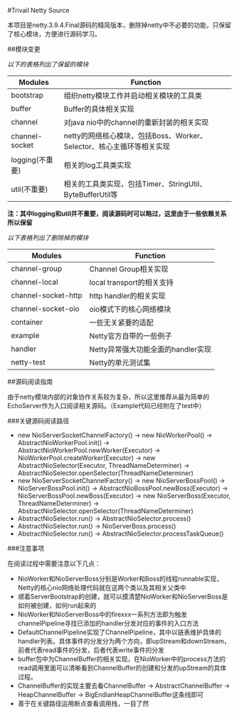 #Trivail Netty Source

本项目是netty.3.9.4.Final源码的精简版本，删除掉netty中不必要的功能，只保留了核心模块，方便进行源码学习。

##模块变更

*以下的表格列出了保留的模块*

| Modules | Function |
|-----------------|-----------------------------------------------------------------------|
| bootstrap | 组织netty模块工作并启动相关模块的工具类 |
| buffer | Buffer的具体相关实现 |
| channel | 对java nio中的channel的重新封装的相关实现 |
| channel-socket | netty的网络核心模块，包括Boss、Worker、Selector、核心主循环等相关实现 |
| logging(不重要) | 相关的log工具类实现 |
| util(不重要) | 相关的工具类实现，包括Timer、StringUtil、ByteBufferUtil等 |   

**注：其中logging和util并不重要，阅读源码时可以略过，这里由于一些依赖关系所以保留**

*以下表格列出了删除掉的模块*

| Modules | Function |
|---------------------|------------------------------------|
| channel-group | Channel Group相关实现 |
| channel-local | local transport的相关支持 |
| channel-socket-http | http handler的相关实现 |
| channel-socket-oio | oio模式下的核心网络模块 |
| container | 一些无关紧要的适配 |
| example | Netty官方自带的一些例子 |
| handler | Netty异常强大功能全面的handler实现 |
| netty-test |  Netty的单元测试集|  

##源码阅读指南

由于netty模块内部的对象协作关系较为复杂，所以这里推荐从最为简单的EchoServer作为入口阅读相关源码。（Example代码已经附在了test中）

###关键源码阅读路径

* new NioServerSocketChannelFactory() -> new NioWorkerPool() -> AbstractNioWorkerPool.init() -> AbstractNioWorkerPool.newWorker(Executor) -> NioWorkerPool.createWorker(Executor) -> new AbstractNioSelector(Executor, ThreadNameDeterminer) -> AbstractNioSelector.openSelector(ThreadNameDeterminer)
* new NioServerSocketChannelFactory() -> new NioServerBossPool() -> NioServerBossPool.init() -> AbstractNioBossPool.newBoss(Executor) -> NioServerBossPool.newBoss(Executor) -> new NioServerBoss(Executor, ThreadNameDeterminer) -> AbstractNioSelector.openSelector(ThreadNameDeterminer)
* AbstractNioSelector.run() -> AbstractNioSelector.process()
* AbstractNioSelector.run() -> NioServerBoss.process()
* AbstractNioSelector.run() -> AbstractNioSelector.processTaskQueue()

###注意事项

在阅读过程中需要注意以下几点：

* NioWorker和NioServerBoss分别是Worker和Boss的线程runnable实现，Netty的核心nio网络处理代码就在这两个类以及其相关父类中
* 顺着ServerBootstrap的创建，就可以摸清楚NioWorker和NioServerBoss是如何被创建，如何run起来的
* NioWorker和NioServerBoss中的firexxx一系列方法即为触发channelPipeline寻找已添加的handler分发对应的事件的入口方法
* DefaultChannelPipeline实现了ChannelPipeline，其中以链表维护具体的handler列表。具体事件的分发分为两个方向，即upStream和downStream，前者代表read事件的分发，后者代表write事件的分发
* buffer包中为ChannelBuffer的相关实现，在NioWorker中的process方法的read调用里面可以清晰看到ChannelBuffer的创建和分发的upStream的具体过程。
* ChannelBuffer的实现主要去看ChannelBuffer -> AbstractChannelBuffer -> HeapChannelBuffer -> BigEndianHeapChannelBuffer这条线即可
* 善于在关键路径运用断点查看调用栈，一目了然
